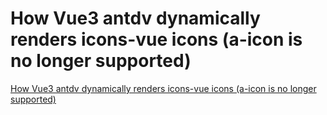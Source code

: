 # How Vue3 antdv dynamically renders icons-vue icons (a-icon is no longer supported)
[How Vue3 antdv dynamically renders icons-vue icons (a-icon is no longer supported)](https://aiwithcloud.com/2022/09/15/how_vue3_antdv_dynamically_renders_icons_vue_icons_a_icon_is_no_longer_supported/)